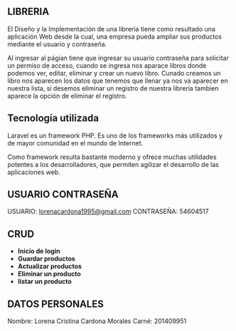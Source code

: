 ## LIBRERIA 

El  Diseño  y  la  Implementación  de  una  libreria  tiene  como 
resultado  una  aplicación  Web  desde  la  cual,  una  empresa  pueda 
ampliar  sus  productos mediante el usuario y contraseña.

Al ingresar al págian tiene que ingresar su usuario contraseña para solicitar un permiso de acceso, cuando se ingresa nos aparace libros donde podemos ver, editar, eliminar y crear un nuevo libro. Cunado creamos un  libro nos aparecen los datos que tenemos que llenar ya nos va aparecer en nuestra lista, si desemos eliminar un registro de nuestra libreria tambien aparece la opción de eliminar el registro.

## Tecnología utilizada 

Laravel es un framework PHP. Es uno de los frameworks más utilizados y de mayor comunidad en el mundo de Internet.

Como framework resulta bastante moderno y ofrece muchas utilidades potentes a los desarrolladores, que permiten agilizar el desarrollo de las aplicaciones web.

## USUARIO CONTRASEÑA

USUARIO: lorenacardona1995@gmail.com
CONTRASEÑA: 54604517

## CRUD


- **Inicio de login**
- **Guardar productos**
- **Actualizar productos**
- **Eliminar un producto**
- **listar un producto**

## DATOS PERSONALES

Nombre: Lorena Cristina Cardona Morales 
Carné: 201409951
